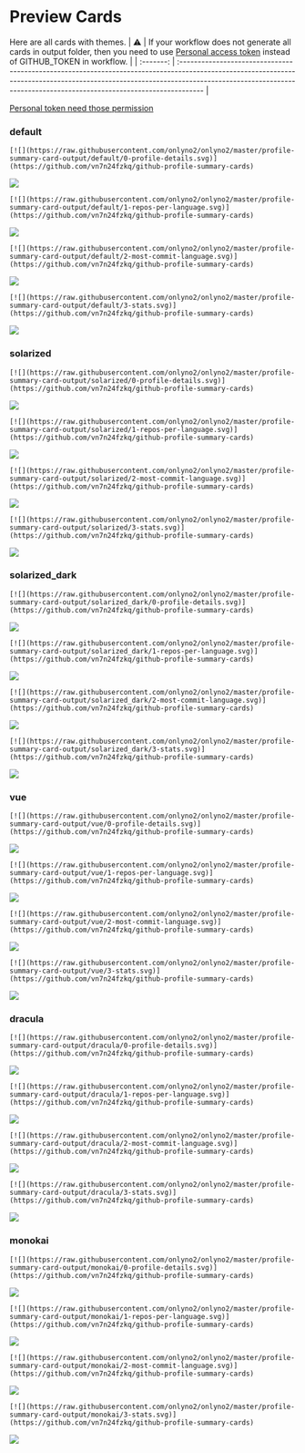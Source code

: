 
# Preview Cards

Here are all cards with themes.
| :warning: | If your workflow does not generate all cards in output folder, then you need to use [Personal access token](https://docs.github.com/en/actions/configuring-and-managing-workflows/creating-and-storing-encrypted-secrets) instead of GITHUB_TOKEN in workflow. |
| :-------: | :------------------------------------------------------------------------------------------------------------------------------------------------------------------------------------------------------------------------------------------------ |

[Personal token need those permission](https://github.com/vn7n24fzkq/github-profile-summary-cards/wiki/Personal-access-token-permissions)


### default


```
[![](https://raw.githubusercontent.com/onlyno2/onlyno2/master/profile-summary-card-output/default/0-profile-details.svg)](https://github.com/vn7n24fzkq/github-profile-summary-cards)
```
![](https://raw.githubusercontent.com/onlyno2/onlyno2/master/profile-summary-card-output/default/0-profile-details.svg)


```
[![](https://raw.githubusercontent.com/onlyno2/onlyno2/master/profile-summary-card-output/default/1-repos-per-language.svg)](https://github.com/vn7n24fzkq/github-profile-summary-cards)
```
![](https://raw.githubusercontent.com/onlyno2/onlyno2/master/profile-summary-card-output/default/1-repos-per-language.svg)


```
[![](https://raw.githubusercontent.com/onlyno2/onlyno2/master/profile-summary-card-output/default/2-most-commit-language.svg)](https://github.com/vn7n24fzkq/github-profile-summary-cards)
```
![](https://raw.githubusercontent.com/onlyno2/onlyno2/master/profile-summary-card-output/default/2-most-commit-language.svg)


```
[![](https://raw.githubusercontent.com/onlyno2/onlyno2/master/profile-summary-card-output/default/3-stats.svg)](https://github.com/vn7n24fzkq/github-profile-summary-cards)
```
![](https://raw.githubusercontent.com/onlyno2/onlyno2/master/profile-summary-card-output/default/3-stats.svg)


### solarized


```
[![](https://raw.githubusercontent.com/onlyno2/onlyno2/master/profile-summary-card-output/solarized/0-profile-details.svg)](https://github.com/vn7n24fzkq/github-profile-summary-cards)
```
![](https://raw.githubusercontent.com/onlyno2/onlyno2/master/profile-summary-card-output/solarized/0-profile-details.svg)


```
[![](https://raw.githubusercontent.com/onlyno2/onlyno2/master/profile-summary-card-output/solarized/1-repos-per-language.svg)](https://github.com/vn7n24fzkq/github-profile-summary-cards)
```
![](https://raw.githubusercontent.com/onlyno2/onlyno2/master/profile-summary-card-output/solarized/1-repos-per-language.svg)


```
[![](https://raw.githubusercontent.com/onlyno2/onlyno2/master/profile-summary-card-output/solarized/2-most-commit-language.svg)](https://github.com/vn7n24fzkq/github-profile-summary-cards)
```
![](https://raw.githubusercontent.com/onlyno2/onlyno2/master/profile-summary-card-output/solarized/2-most-commit-language.svg)


```
[![](https://raw.githubusercontent.com/onlyno2/onlyno2/master/profile-summary-card-output/solarized/3-stats.svg)](https://github.com/vn7n24fzkq/github-profile-summary-cards)
```
![](https://raw.githubusercontent.com/onlyno2/onlyno2/master/profile-summary-card-output/solarized/3-stats.svg)


### solarized_dark


```
[![](https://raw.githubusercontent.com/onlyno2/onlyno2/master/profile-summary-card-output/solarized_dark/0-profile-details.svg)](https://github.com/vn7n24fzkq/github-profile-summary-cards)
```
![](https://raw.githubusercontent.com/onlyno2/onlyno2/master/profile-summary-card-output/solarized_dark/0-profile-details.svg)


```
[![](https://raw.githubusercontent.com/onlyno2/onlyno2/master/profile-summary-card-output/solarized_dark/1-repos-per-language.svg)](https://github.com/vn7n24fzkq/github-profile-summary-cards)
```
![](https://raw.githubusercontent.com/onlyno2/onlyno2/master/profile-summary-card-output/solarized_dark/1-repos-per-language.svg)


```
[![](https://raw.githubusercontent.com/onlyno2/onlyno2/master/profile-summary-card-output/solarized_dark/2-most-commit-language.svg)](https://github.com/vn7n24fzkq/github-profile-summary-cards)
```
![](https://raw.githubusercontent.com/onlyno2/onlyno2/master/profile-summary-card-output/solarized_dark/2-most-commit-language.svg)


```
[![](https://raw.githubusercontent.com/onlyno2/onlyno2/master/profile-summary-card-output/solarized_dark/3-stats.svg)](https://github.com/vn7n24fzkq/github-profile-summary-cards)
```
![](https://raw.githubusercontent.com/onlyno2/onlyno2/master/profile-summary-card-output/solarized_dark/3-stats.svg)


### vue


```
[![](https://raw.githubusercontent.com/onlyno2/onlyno2/master/profile-summary-card-output/vue/0-profile-details.svg)](https://github.com/vn7n24fzkq/github-profile-summary-cards)
```
![](https://raw.githubusercontent.com/onlyno2/onlyno2/master/profile-summary-card-output/vue/0-profile-details.svg)


```
[![](https://raw.githubusercontent.com/onlyno2/onlyno2/master/profile-summary-card-output/vue/1-repos-per-language.svg)](https://github.com/vn7n24fzkq/github-profile-summary-cards)
```
![](https://raw.githubusercontent.com/onlyno2/onlyno2/master/profile-summary-card-output/vue/1-repos-per-language.svg)


```
[![](https://raw.githubusercontent.com/onlyno2/onlyno2/master/profile-summary-card-output/vue/2-most-commit-language.svg)](https://github.com/vn7n24fzkq/github-profile-summary-cards)
```
![](https://raw.githubusercontent.com/onlyno2/onlyno2/master/profile-summary-card-output/vue/2-most-commit-language.svg)


```
[![](https://raw.githubusercontent.com/onlyno2/onlyno2/master/profile-summary-card-output/vue/3-stats.svg)](https://github.com/vn7n24fzkq/github-profile-summary-cards)
```
![](https://raw.githubusercontent.com/onlyno2/onlyno2/master/profile-summary-card-output/vue/3-stats.svg)


### dracula


```
[![](https://raw.githubusercontent.com/onlyno2/onlyno2/master/profile-summary-card-output/dracula/0-profile-details.svg)](https://github.com/vn7n24fzkq/github-profile-summary-cards)
```
![](https://raw.githubusercontent.com/onlyno2/onlyno2/master/profile-summary-card-output/dracula/0-profile-details.svg)


```
[![](https://raw.githubusercontent.com/onlyno2/onlyno2/master/profile-summary-card-output/dracula/1-repos-per-language.svg)](https://github.com/vn7n24fzkq/github-profile-summary-cards)
```
![](https://raw.githubusercontent.com/onlyno2/onlyno2/master/profile-summary-card-output/dracula/1-repos-per-language.svg)


```
[![](https://raw.githubusercontent.com/onlyno2/onlyno2/master/profile-summary-card-output/dracula/2-most-commit-language.svg)](https://github.com/vn7n24fzkq/github-profile-summary-cards)
```
![](https://raw.githubusercontent.com/onlyno2/onlyno2/master/profile-summary-card-output/dracula/2-most-commit-language.svg)


```
[![](https://raw.githubusercontent.com/onlyno2/onlyno2/master/profile-summary-card-output/dracula/3-stats.svg)](https://github.com/vn7n24fzkq/github-profile-summary-cards)
```
![](https://raw.githubusercontent.com/onlyno2/onlyno2/master/profile-summary-card-output/dracula/3-stats.svg)


### monokai


```
[![](https://raw.githubusercontent.com/onlyno2/onlyno2/master/profile-summary-card-output/monokai/0-profile-details.svg)](https://github.com/vn7n24fzkq/github-profile-summary-cards)
```
![](https://raw.githubusercontent.com/onlyno2/onlyno2/master/profile-summary-card-output/monokai/0-profile-details.svg)


```
[![](https://raw.githubusercontent.com/onlyno2/onlyno2/master/profile-summary-card-output/monokai/1-repos-per-language.svg)](https://github.com/vn7n24fzkq/github-profile-summary-cards)
```
![](https://raw.githubusercontent.com/onlyno2/onlyno2/master/profile-summary-card-output/monokai/1-repos-per-language.svg)


```
[![](https://raw.githubusercontent.com/onlyno2/onlyno2/master/profile-summary-card-output/monokai/2-most-commit-language.svg)](https://github.com/vn7n24fzkq/github-profile-summary-cards)
```
![](https://raw.githubusercontent.com/onlyno2/onlyno2/master/profile-summary-card-output/monokai/2-most-commit-language.svg)


```
[![](https://raw.githubusercontent.com/onlyno2/onlyno2/master/profile-summary-card-output/monokai/3-stats.svg)](https://github.com/vn7n24fzkq/github-profile-summary-cards)
```
![](https://raw.githubusercontent.com/onlyno2/onlyno2/master/profile-summary-card-output/monokai/3-stats.svg)

